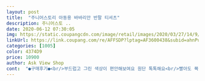 ```yaml
---
layout: post 
title:  "주니어스토리 아동용 바바리안 반팔 티셔츠" 
description: 주니어스토 ..
date: 2020-06-12 07:30:05 
img: https://static.coupangcdn.com/image/retail/images/2020/03/27/14/9/3bf3c4d3-fc3a-4a7e-9b60-fb875f5b576a.jpg 
linkUrl: https://link.coupang.com/re/AFFSDP?lptag=AF3600438&subid=ahnPublicAsk&pageKey=1421934383&itemId=2460569150&vendorItemId=70454077810&traceid=V0-113-e3e12fb58a56c231 
categories: [1005] 
color: 4374D9 
price: 10900 
author: Ask View Shop 
cont:  "●구매후기●<br/>부드럽고 그린 색상이 편안해보여요 원단 톡톡해요<br/>빨아도 쮹쮹 늘어날 그런 재질아닌듯.<br/><br/>적당함<br/>친한언니 딸에게 선물.<br/> 이쁨요<br/>커도 너무커요... <br/>어른이 입어도 될 정도예요.<br/>.<br/><br/>" 
---
```


